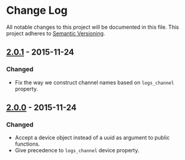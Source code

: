 # Change Log

All notable changes to this project will be documented in this file.
This project adheres to [Semantic Versioning](http://semver.org/).

## [2.0.1] - 2015-11-24

### Changed

- Fix the way we construct channel names based on `logs_channel` property.

## [2.0.0] - 2015-11-24

### Changed

- Accept a device object instead of a uuid as argument to public functions.
- Give precedence to `logs_channel` device property.

[2.0.1]: https://github.com/resin-io/resin-device-logs/compare/v2.0.0...v2.0.1
[2.0.0]: https://github.com/resin-io/resin-device-logs/compare/v1.0.0...v2.0.0
